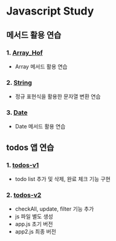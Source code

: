 # Javascript Study

## 메서드 활용 연습

### 1. [Array_Hof](./array_Hof)

- Array 메서드 활용 연습

### 2. [String](./string)

- 정규 표현식을 활용한 문자열 변환 연습

### 3. [Date](./date)

- Date 메서드 활용 연습

## todos 앱 연습

### 1. [todos-v1](./todos-v1)

- todo list 추가 및 삭제, 완료 체크 기능 구현

### 2. [todos-v2](./todos-v2)

- checkAll, update, filter 기능 추가
- js 파일 별도 생성
- app.js 초기 버전
- app2.js 최종 버전
